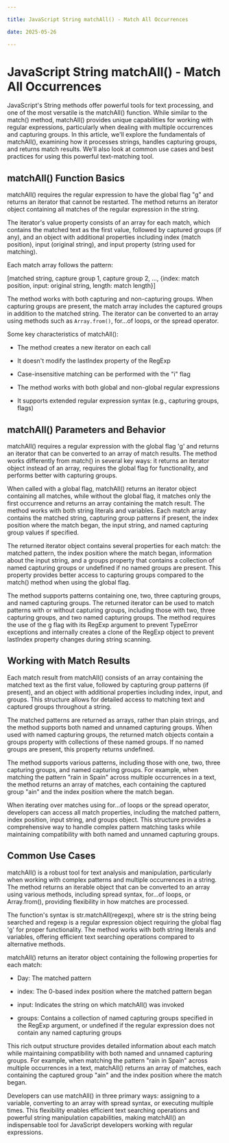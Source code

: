 ```yaml
---

title: JavaScript String matchAll() - Match All Occurrences

date: 2025-05-26

---
```



# JavaScript String matchAll() - Match All Occurrences

JavaScript's String methods offer powerful tools for text processing, and one of the most versatile is the matchAll() function. While similar to the match() method, matchAll() provides unique capabilities for working with regular expressions, particularly when dealing with multiple occurrences and capturing groups. In this article, we'll explore the fundamentals of matchAll(), examining how it processes strings, handles capturing groups, and returns match results. We'll also look at common use cases and best practices for using this powerful text-matching tool.


## matchAll() Function Basics

matchAll() requires the regular expression to have the global flag "g" and returns an iterator that cannot be restarted. The method returns an iterator object containing all matches of the regular expression in the string.

The iterator's value property consists of an array for each match, which contains the matched text as the first value, followed by captured groups (if any), and an object with additional properties including index (match position), input (original string), and input property (string used for matching).

Each match array follows the pattern:

[matched string, capture group 1, capture group 2, ..., {index: match position, input: original string, length: match length}]

The method works with both capturing and non-capturing groups. When capturing groups are present, the match array includes the captured groups in addition to the matched string. The iterator can be converted to an array using methods such as `Array.from()`, for...of loops, or the spread operator.

Some key characteristics of matchAll():

- The method creates a new iterator on each call

- It doesn't modify the lastIndex property of the RegExp

- Case-insensitive matching can be performed with the "i" flag

- The method works with both global and non-global regular expressions

- It supports extended regular expression syntax (e.g., capturing groups, flags)


## matchAll() Parameters and Behavior

matchAll() requires a regular expression with the global flag 'g' and returns an iterator that can be converted to an array of match results. The method works differently from match() in several key ways: it returns an iterator object instead of an array, requires the global flag for functionality, and performs better with capturing groups.

When called with a global flag, matchAll() returns an iterator object containing all matches, while without the global flag, it matches only the first occurrence and returns an array containing the match result. The method works with both string literals and variables. Each match array contains the matched string, capturing group patterns if present, the index position where the match began, the input string, and named capturing group values if specified.

The returned iterator object contains several properties for each match: the matched pattern, the index position where the match began, information about the input string, and a groups property that contains a collection of named capturing groups or undefined if no named groups are present. This property provides better access to capturing groups compared to the match() method when using the global flag.

The method supports patterns containing one, two, three capturing groups, and named capturing groups. The returned iterator can be used to match patterns with or without capturing groups, including those with two, three capturing groups, and two named capturing groups. The method requires the use of the g flag with its RegExp argument to prevent TypeError exceptions and internally creates a clone of the RegExp object to prevent lastIndex property changes during string scanning.


## Working with Match Results

Each match result from matchAll() consists of an array containing the matched text as the first value, followed by capturing group patterns (if present), and an object with additional properties including index, input, and groups. This structure allows for detailed access to matching text and captured groups throughout a string.

The matched patterns are returned as arrays, rather than plain strings, and the method supports both named and unnamed capturing groups. When used with named capturing groups, the returned match objects contain a groups property with collections of these named groups. If no named groups are present, this property returns undefined.

The method supports various patterns, including those with one, two, three capturing groups, and named capturing groups. For example, when matching the pattern "rain in Spain" across multiple occurrences in a text, the method returns an array of matches, each containing the captured group "ain" and the index position where the match began.

When iterating over matches using for...of loops or the spread operator, developers can access all match properties, including the matched pattern, index position, input string, and groups object. This structure provides a comprehensive way to handle complex pattern matching tasks while maintaining compatibility with both named and unnamed capturing groups.


## Common Use Cases

matchAll() is a robust tool for text analysis and manipulation, particularly when working with complex patterns and multiple occurrences in a string. The method returns an iterable object that can be converted to an array using various methods, including spread syntax, for...of loops, or Array.from(), providing flexibility in how matches are processed.

The function's syntax is str.matchAll(regexp), where str is the string being searched and regexp is a regular expression object requiring the global flag 'g' for proper functionality. The method works with both string literals and variables, offering efficient text searching operations compared to alternative methods.

matchAll() returns an iterator object containing the following properties for each match:

- Day: The matched pattern

- index: The 0-based index position where the matched pattern began

- input: Indicates the string on which matchAll() was invoked

- groups: Contains a collection of named capturing groups specified in the RegExp argument, or undefined if the regular expression does not contain any named capturing groups

This rich output structure provides detailed information about each match while maintaining compatibility with both named and unnamed capturing groups. For example, when matching the pattern "rain in Spain" across multiple occurrences in a text, matchAll() returns an array of matches, each containing the captured group "ain" and the index position where the match began.

Developers can use matchAll() in three primary ways: assigning to a variable, converting to an array with spread syntax, or executing multiple times. This flexibility enables efficient text searching operations and powerful string manipulation capabilities, making matchAll() an indispensable tool for JavaScript developers working with regular expressions.

